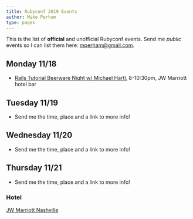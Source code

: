 ```yaml
---
title: Rubyconf 2019 Events
author: Mike Perham
type: pages
---
```


This is the list of **official** and unofficial Rubyconf events.
Send me *public* events so I can list them here: mperham@gmail.com.

## Monday 11/18

* [Rails Tutorial Beerware Night w/ Michael Hartl](https://www.eventbrite.com/e/10th-semi-annual-rails-tutorial-beerware-night-tickets-80972110763), 8-10:30pm, JW Marriott hotel bar

## Tuesday 11/19

* Send me the time, place and a link to more info!

## Wednesday 11/20

* Send me the time, place and a link to more info!

## Thursday 11/21

* Send me the time, place and a link to more info!


### Hotel

[JW Marriott Nashville](https://goo.gl/maps/7JWwvgojD162)
